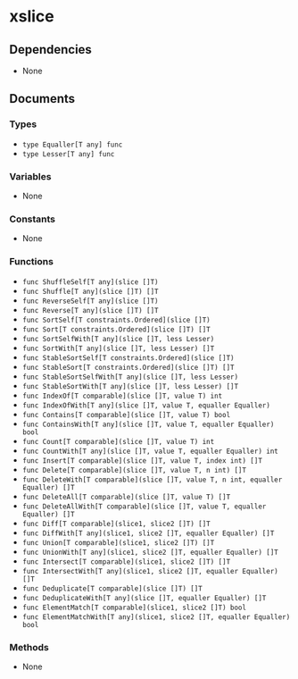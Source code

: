 # xslice

## Dependencies

+ None

## Documents

### Types

+ `type Equaller[T any] func`
+ `type Lesser[T any] func`

### Variables

+ None

### Constants

+ None

### Functions

+ `func ShuffleSelf[T any](slice []T)`
+ `func Shuffle[T any](slice []T) []T`
+ `func ReverseSelf[T any](slice []T)`
+ `func Reverse[T any](slice []T) []T`
+ `func SortSelf[T constraints.Ordered](slice []T)`
+ `func Sort[T constraints.Ordered](slice []T) []T`
+ `func SortSelfWith[T any](slice []T, less Lesser)`
+ `func SortWith[T any](slice []T, less Lesser) []T`
+ `func StableSortSelf[T constraints.Ordered](slice []T)`
+ `func StableSort[T constraints.Ordered](slice []T) []T`
+ `func StableSortSelfWith[T any](slice []T, less Lesser)`
+ `func StableSortWith[T any](slice []T, less Lesser) []T`
+ `func IndexOf[T comparable](slice []T, value T) int`
+ `func IndexOfWith[T any](slice []T, value T, equaller Equaller)`
+ `func Contains[T comparable](slice []T, value T) bool`
+ `func ContainsWith[T any](slice []T, value T, equaller Equaller) bool`
+ `func Count[T comparable](slice []T, value T) int`
+ `func CountWith[T any](slice []T, value T, equaller Equaller) int`
+ `func Insert[T comparable](slice []T, value T, index int) []T`
+ `func Delete[T comparable](slice []T, value T, n int) []T`
+ `func DeleteWith[T comparable](slice []T, value T, n int, equaller Equaller) []T`
+ `func DeleteAll[T comparable](slice []T, value T) []T`
+ `func DeleteAllWith[T comparable](slice []T, value T, equaller Equaller) []T`
+ `func Diff[T comparable](slice1, slice2 []T) []T`
+ `func DiffWith[T any](slice1, slice2 []T, equaller Equaller) []T`
+ `func Union[T comparable](slice1, slice2 []T) []T`
+ `func UnionWith[T any](slice1, slice2 []T, equaller Equaller) []T`
+ `func Intersect[T comparable](slice1, slice2 []T) []T`
+ `func IntersectWith[T any](slice1, slice2 []T, equaller Equaller) []T`
+ `func Deduplicate[T comparable](slice []T) []T`
+ `func DeduplicateWith[T any](slice []T, equaller Equaller) []T`
+ `func ElementMatch[T comparable](slice1, slice2 []T) bool`
+ `func ElementMatchWith[T any](slice1, slice2 []T, equaller Equaller) bool`

### Methods

+ None

